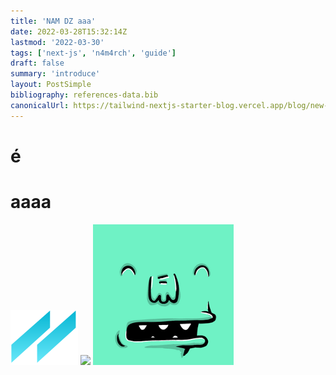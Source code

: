 ```yaml
---
title: 'NAM DZ aaa'
date: 2022-03-28T15:32:14Z
lastmod: '2022-03-30'
tags: ['next-js', 'n4m4rch', 'guide']
draft: false
summary: 'introduce'
layout: PostSimple
bibliography: references-data.bib
canonicalUrl: https://tailwind-nextjs-starter-blog.vercel.app/blog/new-features-in-v1/
---
```

# é
# aaaa
![](../logo.svg)
![](https://raw.githubusercontent.com/Namtv2312/n4m4rch-blogs/main/public/static/images/avatar.png)
![aaa](/public/static/images/avatar.png)
